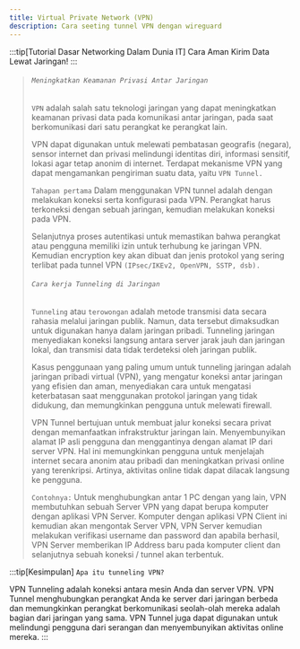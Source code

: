 ```yaml
---
title: Virtual Private Network (VPN)
description: Cara seeting tunnel VPN dengan wireguard
---
```


:::tip[Tutorial Dasar Networking Dalam Dunia IT]
Cara Aman Kirim Data Lewat Jaringan!
:::
>
> ###### ```Meningkatkan Keamanan Privasi Antar Jaringan```
>
> ```VPN``` adalah salah satu teknologi jaringan yang dapat meningkatkan keamanan privasi data pada komunikasi antar jaringan, pada saat berkomunikasi dari satu perangkat ke perangkat lain.
>
> VPN dapat digunakan untuk melewati pembatasan geografis (negara), sensor internet dan privasi melindungi identitas diri, informasi sensitif, lokasi agar tetap anonim di internet. Terdapat mekanisme VPN yang dapat mengamankan pengiriman suatu data, yaitu ```VPN Tunnel.```
>
> ```Tahapan pertama```
> Dalam menggunakan VPN tunnel adalah dengan melakukan koneksi serta konfigurasi pada VPN. Perangkat harus terkoneksi dengan sebuah jaringan, kemudian melakukan koneksi pada VPN. 
>
> Selanjutnya proses autentikasi untuk memastikan bahwa perangkat atau pengguna memiliki izin untuk terhubung ke jaringan VPN. Kemudian encryption key akan dibuat dan jenis protokol yang sering terlibat pada tunnel VPN ```(IPsec/IKEv2, OpenVPN, SSTP, dsb).```
>
> ###### ```Cara kerja Tunneling di Jaringan```
>
> ```Tunneling``` atau ```terowongan``` adalah metode transmisi data secara rahasia melalui jaringan publik. Namun, data tersebut dimaksudkan untuk digunakan hanya dalam jaringan pribadi. Tunneling jaringan menyediakan koneksi langsung antara server jarak jauh dan jaringan lokal, dan transmisi data tidak terdeteksi oleh jaringan publik.
>
> Kasus penggunaan yang paling umum untuk tunneling jaringan adalah jaringan pribadi virtual (VPN), yang mengatur koneksi antar jaringan yang efisien dan aman, menyediakan cara untuk mengatasi keterbatasan saat menggunakan protokol jaringan yang tidak didukung, dan memungkinkan pengguna untuk melewati firewall.
>
> VPN Tunnel bertujuan untuk membuat jalur koneksi secara privat dengan memanfaatkan infrakstruktur jaringan lain. Menyembunyikan alamat IP asli pengguna dan menggantinya dengan alamat IP dari server VPN. Hal ini memungkinkan pengguna untuk menjelajah internet secara anonim atau pribadi dan meningkatkan privasi online yang terenkripsi. Artinya, aktivitas online tidak dapat dilacak langsung ke pengguna.
>
> ```Contohnya:``` Untuk menghubungkan antar 1 PC dengan yang lain, VPN membutuhkan sebuah Server VPN yang dapat berupa komputer dengan aplikasi VPN Server. Komputer dengan aplikasi VPN Client ini kemudian akan mengontak Server VPN, VPN Server kemudian melakukan verifikasi username dan password dan apabila berhasil, VPN Server memberikan IP Address baru pada komputer client dan selanjutnya sebuah koneksi / tunnel akan terbentuk.
>
:::tip[Kesimpulan]
```Apa itu tunneling VPN?```

VPN Tunneling adalah koneksi antara mesin Anda dan server VPN. VPN Tunnel menghubungkan perangkat Anda ke server dari jaringan berbeda dan memungkinkan perangkat berkomunikasi seolah-olah mereka adalah bagian dari jaringan yang sama. VPN Tunnel juga dapat digunakan untuk melindungi pengguna dari serangan dan menyembunyikan aktivitas online mereka.
:::
